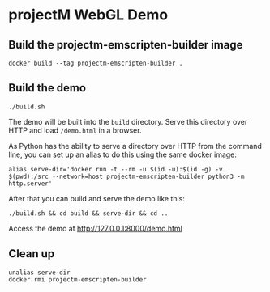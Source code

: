 # projectM WebGL Demo

## Build the projectm-emscripten-builder image

    docker build --tag projectm-emscripten-builder .

## Build the demo

    ./build.sh

The demo will be built into the `build` directory. Serve this directory over HTTP and load `/demo.html` in a browser.

As Python has the ability to serve a directory over HTTP from the command line, you can set up an alias to do this using the same docker image:

    alias serve-dir='docker run -t --rm -u $(id -u):$(id -g) -v $(pwd):/src --network=host projectm-emscripten-builder python3 -m http.server'

After that you can build and serve the demo like this:

    ./build.sh && cd build && serve-dir && cd ..

Access the demo at http://127.0.0.1:8000/demo.html

## Clean up

    unalias serve-dir
    docker rmi projectm-emscripten-builder
